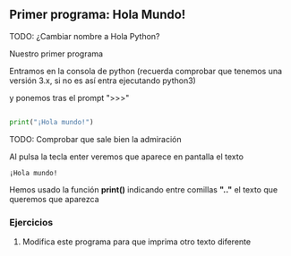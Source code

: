 ## Primer programa: Hola Mundo!

TODO: ¿Cambiar nombre a Hola Python?

Nuestro primer programa

Entramos en la consola de python (recuerda comprobar que tenemos una versión 3.x, si no es así entra ejecutando python3)


y ponemos tras el prompt ">>>"

```python

print("¡Hola mundo!")

```
TODO: Comprobar que sale bien la admiración

Al pulsa la tecla enter veremos que aparece en pantalla el texto

```
¡Hola mundo!
```

Hemos usado la función **print()** indicando entre comillas **".."** el texto que queremos que aparezca

### Ejercicios

1. Modifica este programa para que imprima otro texto diferente